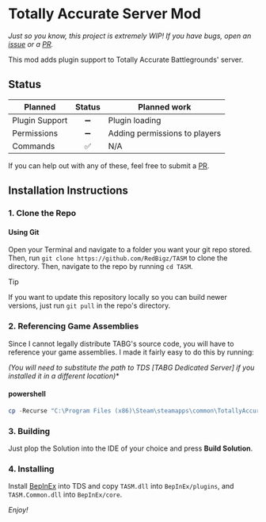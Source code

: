 # Totally Accurate Server Mod
*Just so you know, this project is extremely WIP! If you have bugs, open an [issue](https://github.com/RedBigz/TASM/issues) or a [PR](https://github.com/RedBigz/TASM/pulls).*

This mod adds plugin support to Totally Accurate Battlegrounds' server.

## Status

| Planned        | Status             | Planned work                  |
|----------------|--------------------|-------------------------------|
| Plugin Support | <center>➖</center> | Plugin loading                |
| Permissions    | <center>➖</center> | Adding permissions to players |
| Commands       | <center>✅</center> | N/A                           |

If you can help out with any of these, feel free to submit a [PR](https://github.com/RedBigz/TASM/pulls).

## Installation Instructions
### 1. Clone the Repo
#### Using Git
Open your Terminal and navigate to a folder you want your git repo stored. Then, run `git clone https://github.com/RedBigz/TASM` to clone the directory.
Then, navigate to the repo by running `cd TASM`.
> [!TIP]  
> If you want to update this repository locally so you can build newer versions, just run `git pull` in the repo's directory.

### 2. Referencing Game Assemblies
Since I cannot legally distribute TABG's source code, you will have to reference your game assemblies. I made it fairly easy to do this by running:

*(You will need to substitute the path to TDS [TABG Dedicated Server] if you installed it in a different location)**
#### powershell
```powershell
cp -Recurse "C:\Program Files (x86)\Steam\steamapps\common\TotallyAccurateBattlegroundsDedicatedServer\TABG_Data\Managed\" GameLibs
```

### 3. Building
Just plop the Solution into the IDE of your choice and press **Build Solution**.

### 4. Installing
Install [BepInEx](https://github.com/BepInEx/BepInEx) into TDS and copy `TASM.dll` into `BepInEx/plugins`, and `TASM.Common.dll` into `BepInEx/core`.

*Enjoy!*